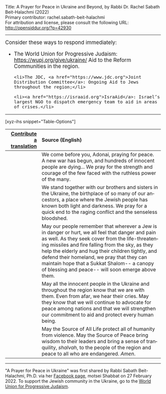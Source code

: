 <html>
<head></head>
<body>
Title: A Prayer for Peace in Ukraine and Beyond, by Rabbi Dr. Rachel Sabath Beit-Halachmi (2022)<br />
Primary contributor: rachel.sabath-beit-halachmi<br />
For attribution and license, please consult the following URL: <a href="http://opensiddur.org/?p=42930">http://opensiddur.org/?p=42930</a>
<p />
<hr />

<div class="english" lang="en" style="font-size: 1.2em;">
Consider these ways to respond immediately:
<ul>
	<li>The World Union for Progressive Judaism: <a href="https://wupj.org/give/ukraine/">https://wupj.org/give/ukraine/</a> Aid to the Reform Communities in the region.</li>

	<li>The JDC, <a href="https://www.jdc.org">Joint Distribution Committee</a>: Ongoing Aid to Jews throughout the region;</li>

	<li><a href="https://israaid.org">IsraAid</a>: Israel’s largest NGO to dispatch emergency team to aid in areas of crises.</li>
</ul>


</div>

<hr />

[xyz-ihs snippet="Table-Options"]<table style="margin-left: auto; margin-right: auto;" class="draggable">
<thead><tr><th id="x" style="text-align: right;"><a href="/translate/" target="_blank" rel="noopener">Contribute a translation</a></th><th style="text-align: left;">Source (English)</th></tr></thead>
<tbody>
<tr><td style="vertical-align:top;">
<div class="liturgy" lang="he" style="text-align: right;">

</div></td>

<td style="vertical-align:top;">
<div class="english" lang="en" style="text-align: left;">
We come before you, Adonai, praying for peace.
A new war has begun, and hundreds of innocent people are dying...
We pray for the strength and courage of the few 
faced with the ruthless power of the many.
</div></td></tr>


<tr><td style="vertical-align:top;">
<div class="liturgy" lang="he" style="text-align: right;">

</div></td>

<td style="vertical-align:top;">
<div class="english" lang="en" style="text-align: left;">
We stand together with our brothers and sisters in the Ukraine,
the birthplace of so many of our ancestors,
a place where the Jewish people has known both light and darkness.
We pray for a quick end to the raging conflict and the senseless bloodshed.
</div></td></tr>


<tr><td style="vertical-align:top;">
<div class="liturgy" lang="he" style="text-align: right;">

</div></td>

<td style="vertical-align:top;">
<div class="english" lang="en" style="text-align: left;">
May our people remember that wherever a Jew is in danger or hurt,
we all feel that danger and pain as well.
As they seek cover from the life-threatening missiles
and fire falling from the sky, as they help the elderly
and hug their children tightly, and defend their homeland,
we pray that they can maintain hope that a Sukkat Shalom--
a canopy of blessing and peace--
will soon emerge above them.
</div></td></tr>


<tr><td style="vertical-align:top;">
<div class="liturgy" lang="he" style="text-align: right;">

</div></td>

<td style="vertical-align:top;">
<div class="english" lang="en" style="text-align: left;">
May all the innocent people in the Ukraine and throughout the region
know that we are with them. Even from afar, we hear their cries.
May they know that we will continue to advocate for peace among nations
and that we will strengthen our commitment to aid and protect
every human being.
</div></td></tr>


<tr><td style="vertical-align:top;">
<div class="liturgy" lang="he" style="text-align: right;">

</div></td>

<td style="vertical-align:top;">
<div class="english" lang="en" style="text-align: left;">
May the Source of All Life protect all of humanity from violence.
May the Source of Peace bring wisdom to their leaders 
and bring a sense of tranquility, <em>shalvah</em>, to the people of the region 
and peace to all who are endangered.
<em>Amen</em>.
</div></td></tr>
</tbody></table>

<hr />

"A Prayer for Peace in Ukraine" was first shared by Rabbi Sabath Beit-Halachmi, Ph.D. via her <a href="https://www.facebook.com/rachel.sabathbeithalachmi/posts/10158535203987196">Facebook page</a>, motsei Shabbat on 27 February 2022. To support the Jewish community in the Ukraine, go to the <a href="https://wupj.org/give/ukraine/">World Union for Progressive Judaism</a>.

&nbsp;
</body>
</html>